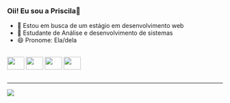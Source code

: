 ### Oii! Eu sou a Priscila👋


- 🔭 Estou em busca de um estágio em desenvolvimento web
- 🌱 Estudante de Análise e desenvolvimento de sistemas
- 😄 Pronome: Ela/dela

<div style="display: inline_block"><br>
<img align="center" height="30" width="40" src="https://cdn.jsdelivr.net/gh/devicons/devicon/icons/html5/html5-original.svg" />
<img align="center" height="30" width="40" src="https://cdn.jsdelivr.net/gh/devicons/devicon/icons/css3/css3-original.svg" />
<img align="center" height="30" width="40" src="https://cdn.jsdelivr.net/gh/devicons/devicon/icons/javascript/javascript-original.svg" />
<img align="center" height="30" width="40" src="https://cdn.jsdelivr.net/gh/devicons/devicon/icons/mysql/mysql-original-wordmark.svg" />
</div>
<br><hr>

<div style="display: inline_block">
<a href="https://www.linkedin.com/in/priscila-safraider-808093185/" target="blank"><img src="https://img.shields.io/badge/LinkedIn-0077B5?style=for-the-badge&logo=linkedin&logoColor=white"></a>
<a href="https://api.whatsapp.com/send?phone=5541988227433" target="blank><img src="https://img.shields.io/badge/WhatsApp-25D366?style=for-the-badge&logo=whatsapp&logoColor=white">
  </a>         
  <a href="safraider@outlook.com" target="blank><img src="https://img.shields.io/badge/Gmail-D14836?style=for-the-badge&logo=gmail&logoColor=black"></a>
</div>
